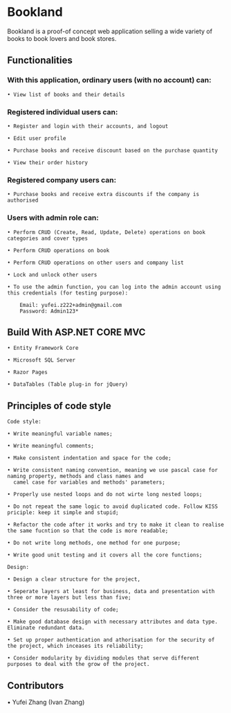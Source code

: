 # Bookland

Bookland is a proof-of concept web application selling a wide variety of books to book lovers and book stores.

## Functionalities

### With this application, ordinary users (with no account) can:

    • View list of books and their details

### Registered individual users can:

    • Register and login with their accounts, and logout

    • Edit user profile

    • Purchase books and receive discount based on the purchase quantity

    • View their order history
    
### Registered company users can:

    • Purchase books and receive extra discounts if the company is authorised

### Users with admin role can:

    • Perform CRUD (Create, Read, Update, Delete) operations on book categories and cover types

    • Perform CRUD operations on book
    
    • Perform CRUD operations on other users and company list
    
    • Lock and unlock other users

    • To use the admin function, you can log into the admin account using this credentials (for testing purpose):

        Email: yufei.z222+admin@gmail.com
        Password: Admin123*

## Build With ASP.NET CORE MVC

    • Entity Framework Core
    
    • Microsoft SQL Server
    
    • Razor Pages
    
    • DataTables (Table plug-in for jQuery)


## Principles of code style

    Code style:

    • Write meaningful variable names;

    • Write meaningful comments;

    • Make consistent indentation and space for the code;

    • Write consistent naming convention, meaning we use pascal case for naming property, methods and class names and
      camel case for variables and methods' parameters;

    • Properly use nested loops and do not wirte long nested loops;

    • Do not repeat the same logic to avoid duplicated code. Follow KISS priciple: keep it simple and stupid;

    • Refactor the code after it works and try to make it clean to realise the same fucntion so that the code is more readable;

    • Do not write long methods, one method for one purpose;

    • Write good unit testing and it covers all the core functions;

    Design:

    • Design a clear structure for the project,

    • Seperate layers at least for business, data and presentation with three or more layers but less than five;

    • Consider the resusability of code;

    • Make good database design with necessary attributes and data type. Eliminate redundant data.

    • Set up proper authentication and athorisation for the security of the project, which inceases its reliability;

    • Consider modularity by dividing modules that serve different purposes to deal with the grow of the project.

## Contributors

• Yufei Zhang (Ivan Zhang)
